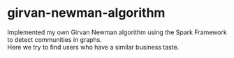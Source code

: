 # girvan-newman-algorithm
Implemented my own Girvan Newman algorithm using the Spark Framework to detect communities in graphs.
<br/>
Here we try to find users who have a similar business taste.
